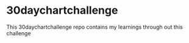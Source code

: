 # 30daychartchallenge
This 30daychartchallenge repo contains my learnings through out this challenge
